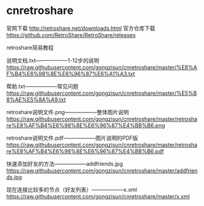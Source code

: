 # cnretroshare
官网下载
http://retroshare.net/downloads.html
官方仓库下载
https://github.com/RetroShare/RetroShare/releases

retroshare简易教程



说明文档.txt——————1-12步的说明
https://raw.githubusercontent.com/gongzisun/cnretroshare/master/%E8%AF%B4%E6%98%8E%E6%96%87%E6%A1%A3.txt

帮助.txt——————常见问题
https://raw.githubusercontent.com/gongzisun/cnretroshare/master/%E5%B8%AE%E5%8A%A9.txt

retroshare说明文件.png——————整体图片说明
https://raw.githubusercontent.com/gongzisun/cnretroshare/master/retroshare%E8%AF%B4%E6%98%8E%E6%96%87%E4%BB%B6.png

retroshare说明文件.pdf——————图片说明的PDF版
https://raw.githubusercontent.com/gongzisun/cnretroshare/master/retroshare%E8%AF%B4%E6%98%8E%E6%96%87%E4%BB%B6.pdf

快速添加好友的方法——————addfriends.jpg
https://raw.githubusercontent.com/gongzisun/cnretroshare/master/addfriends.jpg

现在连接比较多的节点（好友列表）——————x.xml
https://raw.githubusercontent.com/gongzisun/cnretroshare/master/x.xml
